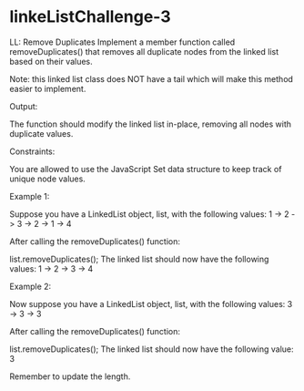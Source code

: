 # linkeListChallenge-3
LL: Remove Duplicates
Implement a member function called removeDuplicates() that removes all duplicate nodes from the linked list based on their values.

Note: this linked list class does NOT have a tail which will make this method easier to implement.



Output:

The function should modify the linked list in-place, removing all nodes with duplicate values.



Constraints:

You are allowed to use the JavaScript Set data structure to keep track of unique node values.





Example 1:

Suppose you have a LinkedList object, list, with the following values:
1 -> 2 -> 3 -> 2 -> 1 -> 4

After calling the removeDuplicates() function:

list.removeDuplicates();
The linked list should now have the following values: 1 -> 2 -> 3 -> 4





Example 2:

Now suppose you have a LinkedList object, list, with the following values:
3 -> 3 -> 3


After calling the removeDuplicates() function:

list.removeDuplicates();
The linked list should now have the following value: 3



Remember to update the length.

